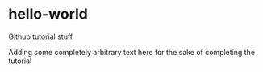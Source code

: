 # hello-world
Github tutorial stuff

Adding some completely arbitrary text here for the sake of completing the tutorial
